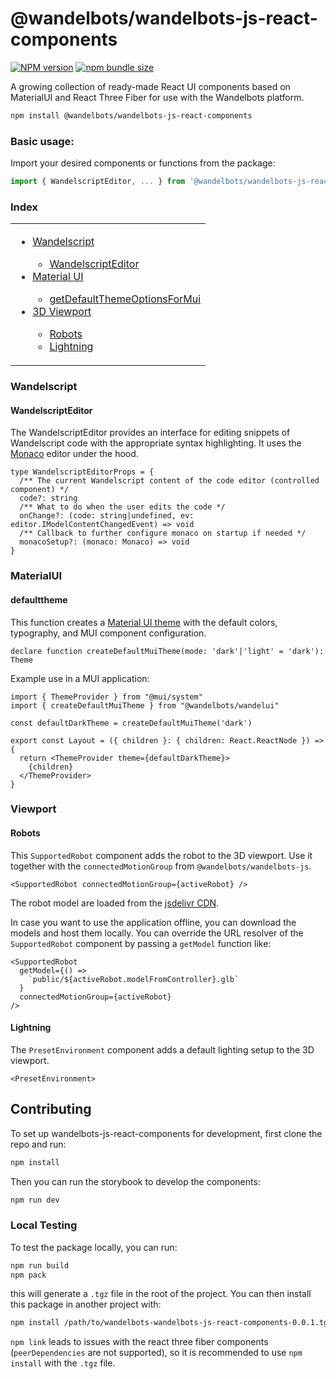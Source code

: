 # @wandelbots/wandelbots-js-react-components

[![NPM version](https://img.shields.io/npm/v/@wandelbots/wandelbots-js-react-components.svg)](https://npmjs.org/package/@wandelbots/wandelbots-js-react-components) [![npm bundle size](https://img.shields.io/bundlephobia/minzip/@wandelbots/wandelbots-js-react-components)](https://bundlephobia.com/package/@wandelbots/wandelbots-js-react-components)

A growing collection of ready-made React UI components based on MaterialUI and React Three Fiber for use with the Wandelbots platform. 

```bash
npm install @wandelbots/wandelbots-js-react-components
```

### Basic usage:

Import your desired components or functions from the package:

```jsx
import { WandelscriptEditor, ... } from '@wandelbots/wandelbots-js-react-components'
```

### Index

<table>
  <tr>
    <td valign="top">
      <ul>
        <li><a href="#wandelscript">Wandelscript</a></li>
        <ul>
          <li><a href="#wandelscripteditor">WandelscriptEditor</a></li>
        </ul>
        <li><a href="#materialui">Material UI</a></li>
        <ul>
          <li><a href="#defaulttheme">getDefaultThemeOptionsForMui</a></li>
        </ul>
        <li><a href="#viewport">3D Viewport</a></li>
        <ul>
          <li><a href="#robots">Robots</a></li>
          <li><a href="#lightning">Lightning</a></li>
        </ul>
      </ul>
    </td>
  </tr>
</table>

### Wandelscript

#### WandelscriptEditor

The WandelscriptEditor provides an interface for editing snippets of Wandelscript code with the appropriate syntax highlighting. It uses the [Monaco](https://microsoft.github.io/monaco-editor/) editor under the hood.

```tsx
type WandelscriptEditorProps = {
  /** The current Wandelscript content of the code editor (controlled component) */
  code?: string
  /** What to do when the user edits the code */
  onChange?: (code: string|undefined, ev: editor.IModelContentChangedEvent) => void
  /** Callback to further configure monaco on startup if needed */
  monacoSetup?: (monaco: Monaco) => void
}
```

### MaterialUI

#### defaulttheme

This function creates a [Material UI theme](https://mui.com/material-ui/customization/theming/) with the default colors, typography, and MUI component configuration.

```tsx
declare function createDefaultMuiTheme(mode: 'dark'|'light' = 'dark'): Theme
```

Example use in a MUI application:

```tsx
import { ThemeProvider } from "@mui/system"
import { createDefaultMuiTheme } from "@wandelbots/wandelui"

const defaultDarkTheme = createDefaultMuiTheme('dark')

export const Layout = ({ children }: { children: React.ReactNode }) => {
  return <ThemeProvider theme={defaultDarkTheme}>
    {children}
  </ThemeProvider>
}
```

### Viewport

#### Robots

This `SupportedRobot` component adds the robot to the 3D viewport. Use it together with the `connectedMotionGroup` from `@wandelbots/wandelbots-js`.

```tsx
<SupportedRobot connectedMotionGroup={activeRobot} />
```

The robot model are loaded from the [jsdelivr CDN](https://cdn.jsdelivr.net/gh/wandelbotsgmbh/wandelbots-js-react-components/public/models/).

In case you want to use the application offline, you can download the models and host them locally. You can override the URL resolver of the `SupportedRobot` component by passing a `getModel` function like:

```tsx
<SupportedRobot
  getModel={() =>
    `public/${activeRobot.modelFromController}.glb`
  }
  connectedMotionGroup={activeRobot}
/>
```

#### Lightning 

The `PresetEnvironment` component adds a default lighting setup to the 3D viewport.

```tsx
<PresetEnvironment>
```


## Contributing

To set up wandelbots-js-react-components for development, first clone the repo and run:

```bash
npm install
``` 

Then you can run the storybook to develop the components:

```bash
npm run dev
```

### Local Testing

To test the package locally, you can run:

```bash
npm run build
npm pack
```

this will generate a `.tgz` file in the root of the project. You can then install this package in another project with:

```bash
npm install /path/to/wandelbots-wandelbots-js-react-components-0.0.1.tgz
```

`npm link` leads to issues with the react three fiber components (`peerDependencies` are not supported), so it is recommended to use `npm install` with the `.tgz` file.
